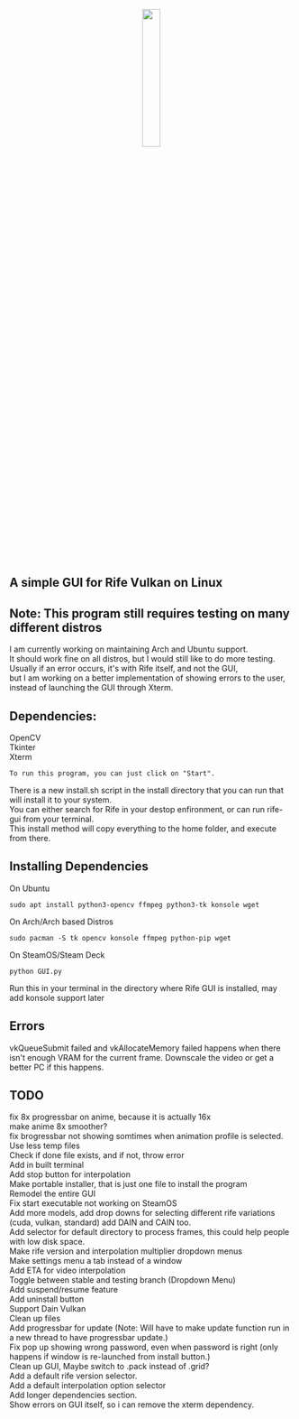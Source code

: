 <p align=center>
  <img src="https://github.com/TNTwise/Rife-Vulkan-GUI-Linux/blob/main/icons/Icon.svg" width = "25%">
</p>

## A simple GUI for Rife Vulkan on Linux
## Note: This program still requires testing on many different distros
 I am currently working on maintaining Arch and Ubuntu support. <br />
 It should work fine on all distros, but I would still like to do more testing. <br />
 Usually if an error occurs, it's with Rife itself, and not the GUI, <br />
 but I am working on a better implementation of showing errors to the user, instead of launching the GUI through Xterm. <br />
## Dependencies: 
OpenCV <br />
Tkinter<br />
Xterm <br />
```
To run this program, you can just click on "Start".
```
There is a new install.sh script in the install directory that you can run that will install it to your system. <br />
You can either search for Rife in your destop enfironment, or can run rife-gui from your terminal. <br />
This install method will copy everything to the home folder, and execute from there. <br />
## Installing Dependencies
On Ubuntu <br />
```
sudo apt install python3-opencv ffmpeg python3-tk konsole wget
```
On Arch/Arch based Distros <br />
```
sudo pacman -S tk opencv konsole ffmpeg python-pip wget
```
On SteamOS/Steam Deck <br />
```
python GUI.py
```
Run this in your terminal in the directory where Rife GUI is installed, may add konsole support later <br />

## Errors
vkQueueSubmit failed and vkAllocateMemory failed happens when there isn't enough VRAM for the current frame. Downscale the video or get a better PC if this happens.

## TODO
fix 8x progressbar on anime, because it is actually 16x <br />
make anime 8x smoother? <br />
fix brogressbar not showing somtimes when animation profile is selected. <br />
Use less temp files <br />
Check if done file exists, and if not, throw error <br />
Add in built terminal <br />
Add stop button for interpolation <br />
Make portable installer, that is just one file to install the program <br />
Remodel the entire GUI <br />
Fix start executable not working on SteamOS<br />
Add more models, add drop downs for selecting different rife variations (cuda, vulkan, standard) add DAIN and CAIN too. <br />
Add selector for default directory to process frames, this could help people with low disk space. <br />
Make rife version and interpolation multiplier dropdown menus <br />
Make settings menu a tab instead of a window <br />
Add ETA for video interpolation <br />
Toggle between stable and testing branch (Dropdown Menu) <br />
Add suspend/resume feature <br />
Add uninstall button <br />
Support Dain Vulkan <br />
Clean up files <br />
Add progressbar for update (Note: Will have to make update function run in a new thread to have progressbar update.) <br />
Fix pop up showing wrong password, even when password is right (only happens if window is re-launched from install button.) <br />
Clean up GUI, Maybe switch to .pack instead of .grid? <br />
Add a default rife version selector. <br />
Add a default interpolation option selector <br />
Add longer dependencies section. <br />
Show errors on GUI itself, so i can remove the xterm dependency. <br />
